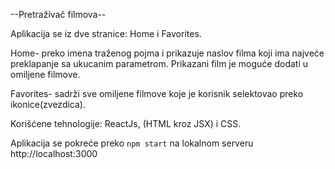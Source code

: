 --Pretraživač filmova--

Aplikacija se iz dve stranice: Home i Favorites.

Home- preko imena traženog pojma i prikazuje naslov filma koji ima najveće preklapanje sa ukucanim parametrom. Prikazani film je moguće dodati u omiljene filmove.

Favorites- sadrži sve omiljene filmove koje je korisnik selektovao preko ikonice(zvezdica).

Korišćene tehnologije: ReactJs, (HTML kroz JSX) i CSS.


Aplikacija se pokreće preko `npm start` na lokalnom serveru http://localhost:3000

